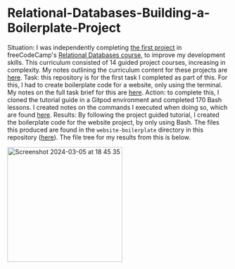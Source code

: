 # Relational-Databases-Building-a-Boilerplate-Project

Situation: I was independently completing [the first project](https://www.freecodecamp.org/learn/relational-database/learn-bash-by-building-a-boilerplate/build-a-boilerplate) in freeCodeCamp's [Relational Databases course](https://www.freecodecamp.org/learn/relational-database/), to improve my development skills. This curriculum consisted of 14 guided project courses, increasing in complexity. My notes outlining the curriculum content for these projects are [here](https://github.com/franpanteli/Relational-Databases-Building-a-Boilerplate-Project/blob/main/0%20relational-databases-course-overview.txt). Task: this repository is for the first task I completed as part of this. For this, I had to create boilerplate code for a website, only using the terminal. My notes on the full task brief for this are [here](https://github.com/franpanteli/Relational-Databases-Building-a-Boilerplate-Project/blob/main/1%20project-task-notes.txt). Action: to complete this, I cloned the tutorial guide in a Gitpod environment and completed 170 Bash lessons. I created notes on the commands I executed when doing so, which are found [here](https://github.com/franpanteli/Relational-Databases-Building-a-Boilerplate-Project/blob/main/2%20relational-databases-guided-course-notes.txt). Results: By following the project guided tutorial, I created the boilerplate code for the website project, by only using Bash. The files this produced are found in the `website-boilerplate` directory in this repository ([here](https://github.com/franpanteli/Relational-Databases-Building-a-Boilerplate-Project/tree/main/website-boilerplate)). The file tree for my results from this is below. 

<img width="261" alt="Screenshot 2024-03-05 at 18 45 35" src="https://github.com/franpanteli/Relational-Databases-Building-a-Boilerplate-Project/assets/131474705/30158073-06d2-44cb-ae26-b4fd7d15e5ff">
